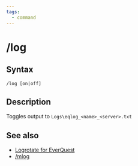 ```yaml
---
tags:
  - command
---
```


# /log

## Syntax

<!--cmd-syntax-start-->
```eqcommand
/log [on|off]
```
<!--cmd-syntax-end-->

## Description

<!--cmd-desc-start-->
Toggles output to `Logs\eqlog_<name>_<server>.txt`
<!--cmd-desc-end-->

## See also

- [Logrotate for EverQuest](https://www.redguides.com/community/resources/logrotate-for-everquest-very-vanilla-and-everything-else-on-windows-10.2030/)
- [/mlog](../../mq2log/cmd-mlog.md)
